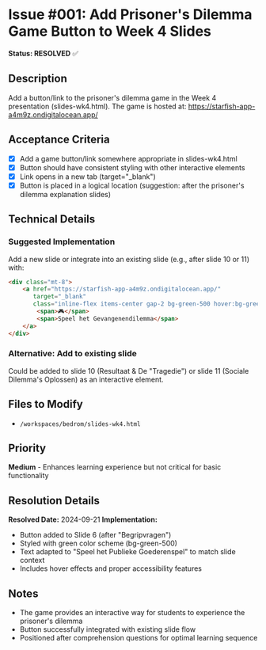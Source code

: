 # Issue #001: Add Prisoner's Dilemma Game Button to Week 4 Slides

**Status: RESOLVED** ✅

## Description
Add a button/link to the prisoner's dilemma game in the Week 4 presentation (slides-wk4.html). The game is hosted at: https://starfish-app-a4m9z.ondigitalocean.app/

## Acceptance Criteria
- [x] Add a game button/link somewhere appropriate in slides-wk4.html
- [x] Button should have consistent styling with other interactive elements
- [x] Link opens in a new tab (target="_blank")
- [x] Button is placed in a logical location (suggestion: after the prisoner's dilemma explanation slides)

## Technical Details

### Suggested Implementation
Add a new slide or integrate into an existing slide (e.g., after slide 10 or 11) with:

```html
<div class="mt-8">
    <a href="https://starfish-app-a4m9z.ondigitalocean.app/"
       target="_blank"
       class="inline-flex items-center gap-2 bg-green-500 hover:bg-green-600 text-white px-6 py-3 rounded-lg font-semibold transition text-lg">
        <span>🎮</span>
        <span>Speel het Gevangenendilemma</span>
    </a>
</div>
```

### Alternative: Add to existing slide
Could be added to slide 10 (Resultaat & De "Tragedie") or slide 11 (Sociale Dilemma's Oplossen) as an interactive element.

## Files to Modify
- `/workspaces/bedrom/slides-wk4.html`

## Priority
**Medium** - Enhances learning experience but not critical for basic functionality

## Resolution Details
**Resolved Date:** 2024-09-21
**Implementation:**
- Button added to Slide 6 (after "Begripvragen")
- Styled with green color scheme (bg-green-500)
- Text adapted to "Speel het Publieke Goederenspel" to match slide context
- Includes hover effects and proper accessibility features

## Notes
- The game provides an interactive way for students to experience the prisoner's dilemma
- Button successfully integrated with existing slide flow
- Positioned after comprehension questions for optimal learning sequence